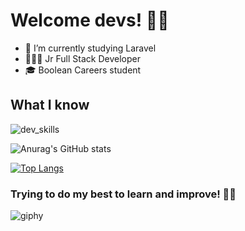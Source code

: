 # Welcome devs! 👋🏻

* 📖 I’m currently studying Laravel
* 👨🏻‍💻 Jr Full Stack Developer
* 🎓 Boolean Careers student

## What I know
![dev_skills](https://user-images.githubusercontent.com/73042051/123401021-aa193c00-d5a6-11eb-9697-6a0abac2c191.png)

![Anurag's GitHub stats](https://github-readme-stats.vercel.app/api?username=alebacce&show_icons=true&theme=dark)

[![Top Langs](https://github-readme-stats.vercel.app/api/top-langs/?username=alebacce&layout=compact?theme=dark)](https://github.com/anuraghazra/github-readme-stats)




### Trying to do my best to learn and improve! 💪🏻


![giphy](https://user-images.githubusercontent.com/73042051/123301379-e18ed680-d51b-11eb-8952-decc9259630d.gif)

